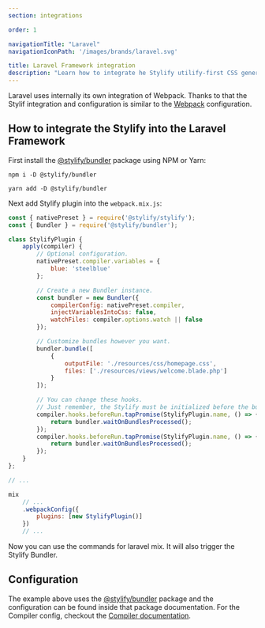 ```yaml
---
section: integrations

order: 1

navigationTitle: "Laravel"
navigationIconPath: '/images/brands/laravel.svg'

title: Laravel Framework integration
description: "Learn how to integrate he Stylify utilify-first CSS generator into the Laravel Framework."
---
```


Laravel uses internally its own integration of Webpack. Thanks to that the Stylif integration and configuration is similar to the [Webpack](/docs/integrations/webpack) configuration.

<note><template>
Integration example for the Laravel framework can be found in <a href="https://github.com/stylify/integrations-examples/tree/master/laravel" target="_blank" rel="noopener">integrations examples repository</a>.
</template></note>

## How to integrate the Stylify into the Laravel Framework

First install the [@stylify/bundler](/docs/bundler) package using NPM or Yarn:

```
npm i -D @stylify/bundler

yarn add -D @stylify/bundler
```

Next add Stylify plugin into the `webpack.mix.js`:

```js
const { nativePreset } = require('@stylify/stylify');
const { Bundler } = require('@stylify/bundler');

class StylifyPlugin {
	apply(compiler) {
		// Optional configuration.
		nativePreset.compiler.variables = {
			blue: 'steelblue'
		};

		// Create a new Bundler instance.
		const bundler = new Bundler({
			compilerConfig: nativePreset.compiler,
			injectVariablesIntoCss: false,
			watchFiles: compiler.options.watch || false
		});

		// Customize bundles however you want.
		bundler.bundle([
			{
				outputFile: './resources/css/homepage.css',
				files: ['./resources/views/welcome.blade.php']
			}
		]);

		// You can change these hooks.
		// Just remember, the Stylify must be initialized before the build.
		compiler.hooks.beforeRun.tapPromise(StylifyPlugin.name, () => {
			return bundler.waitOnBundlesProcessed();
		});
		compiler.hooks.beforeRun.tapPromise(StylifyPlugin.name, () => {
			return bundler.waitOnBundlesProcessed();
		});
	}
};

// ...

mix
	// ...
    .webpackConfig({
        plugins: [new StylifyPlugin()]
    })
	// ...
```

Now you can use the commands for laravel mix. It will also trigger the Stylify Bundler.

## Configuration

The example above uses the [@stylify/bundler](/docs/bundler) package and the configuration can be found inside that package documentation.
For the Compiler config, checkout the [Compiler documentation](/docs/stylify/compiler).
